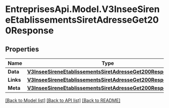# EntreprisesApi.Model.V3InseeSireneEtablissementsSiretAdresseGet200Response

## Properties

Name | Type | Description | Notes
------------ | ------------- | ------------- | -------------
**Data** | [**V3InseeSireneEtablissementsSiretAdresseGet200ResponseData**](V3InseeSireneEtablissementsSiretAdresseGet200ResponseData.md) |  | 
**Links** | [**V3InseeSireneEtablissementsSiretAdresseGet200ResponseLinks**](V3InseeSireneEtablissementsSiretAdresseGet200ResponseLinks.md) |  | 
**Meta** | [**V3InseeSireneEtablissementsSiretAdresseGet200ResponseMeta**](V3InseeSireneEtablissementsSiretAdresseGet200ResponseMeta.md) |  | 

[[Back to Model list]](../README.md#documentation-for-models) [[Back to API list]](../README.md#documentation-for-api-endpoints) [[Back to README]](../README.md)

